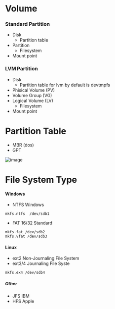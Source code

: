 # Volume 
### Standard Partition 
- Disk
    + Partition table 
- Partition 
    + Filesystem 
- Mount point 

### LVM Partition 

- Disk 
    + Partition table for lvm by default is devtmpfs 
- Phisical Volume  (PV)                   
- Volume Group    (VG)    
- Logical Volume   (LV)         
    + Filesystem 
- Mount point 

# Partition Table
- MBR (dos) 
- GPT 

![image](https://github.com/user-attachments/assets/ed8920c1-f1e6-4e28-9558-4d6f7d3d459b)


# File System Type 
#### Windows
- NTFS              Windows 
```
mkfs.ntfs  /dev/sdb1 
```
 - FAT 16/32     Standard 
```
mkfs.fat /dev/sdb2 
mkfs.vfat /dev/sdb3 
```
 #### Linux  

- ext2   Non-Journaling File System
- ext3/4 Journaling File Syste 
```
mkfs.ex4 /dev/sdb4 
```
##### Other 
- JFS                  IBM 
- HFS                 Apple 

